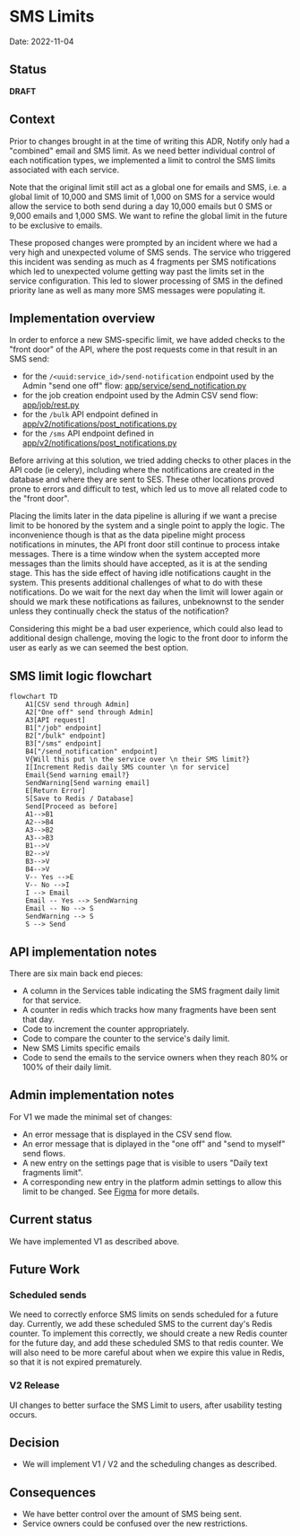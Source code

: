 # SMS Limits

Date: 2022-11-04

## Status

**DRAFT**

## Context

Prior to changes brought in at the time of writing this ADR, Notify only had a "combined" email and SMS limit. As we need better individual control of each notification types, we implemented a limit to control the SMS limits associated with each service.

Note that the original limit still act as a global one for emails and SMS, i.e. a global limit of 10,000 and SMS limit of 1,000 on SMS for a service would allow the service to both send during a day 10,000 emails but 0 SMS or 9,000 emails and 1,000 SMS. We want to refine the global limit in the future to be exclusive to emails.

These proposed changes were prompted by an incident where we had a very high and unexpected volume of SMS sends. The service who triggered this incident was sending as much as 4 fragments per SMS notifications which led to unexpected volume getting way past the limits set in the service configuration. This led to slower processing of SMS in the defined priority lane as well as many more SMS messages were populating it.

## Implementation overview

In order to enforce a new SMS-specific limit, we have added checks to the "front door" of the API, where the post requests come in that result in an SMS send:
- for the `/<uuid:service_id>/send-notification` endpoint used by the Admin "send one off" flow: [app/service/send_notification.py](https://github.com/cds-snc/notification-api/blob/d3412ad3697162550d3f5d73958f488a305d3cf7/app/service/send_notification.py#L66)
- for the job creation endpoint used by the Admin CSV send flow: [app/job/rest.py](https://github.com/cds-snc/notification-api/blob/d3412ad3697162550d3f5d73958f488a305d3cf7/app/job/rest.py#L149)
- for the `/bulk` API endpoint defined in [app/v2/notifications/post_notifications.py](https://github.com/cds-snc/notification-api/blob/d3412ad3697162550d3f5d73958f488a305d3cf7/app/v2/notifications/post_notifications.py#L186)
- for the `/sms` API endpoint defined in [app/v2/notifications/post_notifications.py](https://github.com/cds-snc/notification-api/blob/d3412ad3697162550d3f5d73958f488a305d3cf7/app/v2/notifications/post_notifications.py#L228)

Before arriving at this solution, we tried adding checks to other places in the API code (ie celery), including where the notifications are created in the database and where they are sent to SES. These other locations proved prone to errors and difficult to test, which led us to move all related code to the "front door".

Placing the limits later in the data pipeline is alluring if we want a precise limit to be honored by the system and a single point to apply the logic. The inconvenience though is that as the data pipeline might process notifications in minutes, the API front door still continue to process intake messages. There is a time window when the system accepted more messages than the limits should have accepted, as it is at the sending stage. This has the side effect of having idle notifications caught in the system. This presents additional challenges of what to do with these notifications. Do we wait for the next day when the limit will lower again or should we mark these notifications as failures, unbeknownst to the sender unless they continually check the status of the notification? 

Considering this might be a bad user experience, which could also lead to additional design challenge, moving the logic to the front door to inform the user as early as we can seemed the best option.

## SMS limit logic flowchart

```mermaid
flowchart TD
    A1[CSV send through Admin]
    A2["One off" send through Admin]
    A3[API request]
    B1["/job" endpoint]
    B2["/bulk" endpoint]
    B3["/sms" endpoint]
    B4["/send_notification" endpoint]
    V{Will this put \n the service over \n their SMS limit?}
    I[Increment Redis daily SMS counter \n for service]
    Email{Send warning email?}
    SendWarning[Send warning email]
    E[Return Error]
    S[Save to Redis / Database]
    Send[Proceed as before]
    A1-->B1
    A2-->B4
    A3-->B2
    A3-->B3
    B1-->V
    B2-->V
    B3-->V
    B4-->V
    V-- Yes -->E
    V-- No -->I
    I --> Email
    Email -- Yes --> SendWarning
    Email -- No --> S
    SendWarning --> S
    S --> Send
```

## API implementation notes

There are six main back end pieces:
- A column in the Services table indicating the SMS fragment daily limit for that service.
- A counter in redis which tracks how many fragments have been sent that day.
- Code to increment the counter appropriately.
- Code to compare the counter to the service's daily limit.
- New SMS Limits specific emails
- Code to send the emails to the service owners when they reach 80% or 100% of their daily limit.

## Admin implementation notes

For V1 we made the minimal set of changes:
- An error message that is displayed in the CSV send flow.
- An error message that is diplayed in the "one off" and "send to myself" send flows.
- A new entry on the settings page that is visible to users "Daily text fragments limit".
- A corresponding new entry in the platform admin settings to allow this limit to be changed.
See [Figma](https://www.figma.com/file/j7NLJsOY8UQkGNH50Js00t/Sending-capacity---capacit%C3%A9-d'envoi?node-id=1%3A8) for more details.

## Current status

We have implemented V1 as described above.

## Future Work

### Scheduled sends

We need to correctly enforce SMS limits on sends scheduled for a future day. Currently, we add these scheduled SMS to the current day's Redis counter. To implement this correctly, we should create a new Redis counter for the future day, and add these scheduled SMS to that redis counter. We will also need to be more careful about when we expire this value in Redis, so that it is not expired prematurely.

### V2 Release

UI changes to better surface the SMS Limit to users, after usability testing occurs.

## Decision

- We will implement V1 / V2 and the scheduling changes as described.

## Consequences

- We have better control over the amount of SMS being sent.
- Service owners could be confused over the new restrictions.
